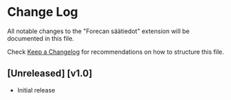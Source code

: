 # Change Log

All notable changes to the "Forecan säätiedot" extension will be documented in this file.

Check [Keep a Changelog](http://keepachangelog.com/) for recommendations on how to structure this file.

## [Unreleased] [v1.0]

- Initial release